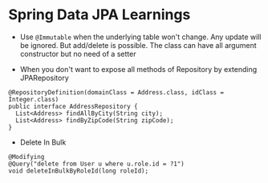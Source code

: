 # Spring Data JPA Learnings

* Use `@Immutable` when the underlying table won't change. Any update will be ignored. But add/delete is possible. The class can have all argument constructor but no need of a setter

* When you don't want to expose all methods of Repository by extending JPARepository

```
@RepositoryDefinition(domainClass = Address.class, idClass = Integer.class)
public interface AddressRepository {
  List<Address> findAllByCity(String city);
  List<Address> findByZipCode(String zipCode);
}
```

* Delete In Bulk

```
@Modifying
@Query("delete from User u where u.role.id = ?1")
void deleteInBulkByRoleId(long roleId);
```

